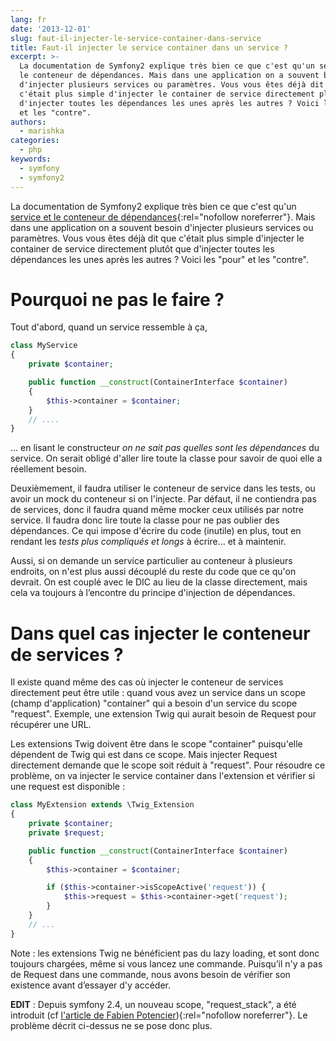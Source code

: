 ```yaml
---
lang: fr
date: '2013-12-01'
slug: faut-il-injecter-le-service-container-dans-service
title: Faut-il injecter le service container dans un service ?
excerpt: >-
  La documentation de Symfony2 explique très bien ce que c'est qu'un service et
  le conteneur de dépendances. Mais dans une application on a souvent besoin
  d'injecter plusieurs services ou paramètres. Vous vous êtes déjà dit que
  c'était plus simple d'injecter le container de service directement plutôt que
  d'injecter toutes les dépendances les unes après les autres ? Voici les "pour"
  et les "contre".
authors:
  - marishka
categories:
  - php
keywords:
  - symfony
  - symfony2
---
```


La documentation de Symfony2 explique très bien ce que c'est qu'un [service et le conteneur de dépendances](http://symfony.com/fr/doc/current/book/service_container.html){:rel="nofollow noreferrer"}. Mais dans une application on a souvent besoin d'injecter plusieurs services ou paramètres. Vous vous êtes déjà dit que c'était plus simple d'injecter le container de service directement plutôt que d'injecter toutes les dépendances les unes après les autres ? Voici les "pour" et les "contre".

Pourquoi ne pas le faire ?
==========================

Tout d'abord, quand un service ressemble à ça,

```php
class MyService
{
    private $container;

    public function __construct(ContainerInterface $container)
    {
        $this->container = $container;
    }
    // ....
}
```

... en lisant le constructeur *on ne sait pas quelles sont les dépendances* du service. On serait obligé d'aller lire toute la classe pour savoir de quoi elle a réellement besoin.

Deuxièmement, il faudra utiliser le conteneur de service dans les tests, ou avoir un mock du conteneur si on l'injecte. Par défaut, il ne contiendra pas de services, donc il faudra quand même mocker ceux utilisés par notre service. Il faudra donc lire toute la classe pour ne pas oublier des dépendances. Ce qui impose d'écrire du code (inutile) en plus, tout en rendant les *tests plus compliqués et longs* à écrire... et à maintenir.

Aussi, si on demande un service particulier au conteneur à plusieurs endroits, on n'est plus aussi découplé du reste du code que ce qu'on devrait. On est couplé avec le DIC au lieu de la classe directement, mais cela va toujours à l’encontre du principe d'injection de dépendances.

Dans quel cas injecter le conteneur de services ?
=================================================

Il existe quand même des cas où injecter le conteneur de services directement peut être utile : quand vous avez un service dans un scope (champ d'application) "container" qui a besoin d'un service du scope "request". Exemple, une extension Twig qui aurait besoin de Request pour récupérer une URL.

Les extensions Twig doivent être dans le scope "container" puisqu'elle dépendent de Twig qui est dans ce scope. Mais injecter Request directement demande que le scope soit réduit à "request". Pour résoudre ce problème, on va injecter le service container dans l'extension et vérifier si une request est disponible :

```php
class MyExtension extends \Twig_Extension
{
    private $container;
    private $request;

    public function __construct(ContainerInterface $container)
    {
        $this->container = $container;

        if ($this->container->isScopeActive('request')) {
            $this->request = $this->container->get('request');
        }
    }
    // ...
}
```

Note : les extensions Twig ne bénéficient pas du lazy loading, et sont donc toujours chargées, même si vous lancez une commande. Puisqu’il n'y a pas de Request dans une commande, nous avons besoin de vérifier son existence avant d’essayer d'y accéder.

**EDIT** : Depuis symfony 2.4, un nouveau scope, "request\_stack", a été introduit (cf [l'article de Fabien Potencier](http://symfony.com/blog/new-in-symfony-2-4-the-request-stack)){:rel="nofollow noreferrer"}. Le problème décrit ci-dessus ne se pose donc plus.
